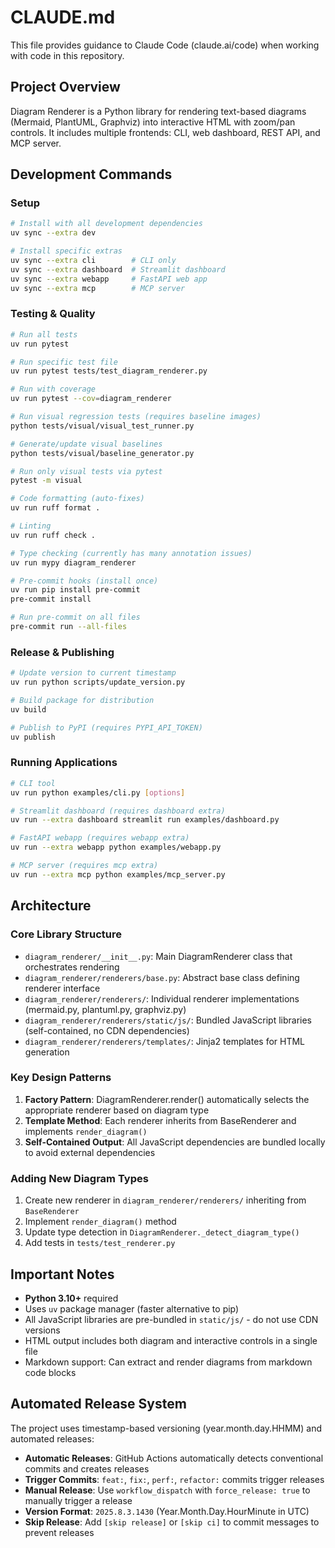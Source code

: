 # CLAUDE.md

This file provides guidance to Claude Code (claude.ai/code) when working with code in this repository.

## Project Overview

Diagram Renderer is a Python library for rendering text-based diagrams (Mermaid, PlantUML, Graphviz) into interactive HTML with zoom/pan controls. It includes multiple frontends: CLI, web dashboard, REST API, and MCP server.

## Development Commands

### Setup
```bash
# Install with all development dependencies
uv sync --extra dev

# Install specific extras
uv sync --extra cli        # CLI only
uv sync --extra dashboard  # Streamlit dashboard
uv sync --extra webapp     # FastAPI web app
uv sync --extra mcp        # MCP server
```

### Testing & Quality
```bash
# Run all tests
uv run pytest

# Run specific test file
uv run pytest tests/test_diagram_renderer.py

# Run with coverage
uv run pytest --cov=diagram_renderer

# Run visual regression tests (requires baseline images)
python tests/visual/visual_test_runner.py

# Generate/update visual baselines
python tests/visual/baseline_generator.py

# Run only visual tests via pytest
pytest -m visual

# Code formatting (auto-fixes)
uv run ruff format .

# Linting
uv run ruff check .

# Type checking (currently has many annotation issues)
uv run mypy diagram_renderer

# Pre-commit hooks (install once)
uv run pip install pre-commit
pre-commit install

# Run pre-commit on all files
pre-commit run --all-files
```

### Release & Publishing
```bash
# Update version to current timestamp
uv run python scripts/update_version.py

# Build package for distribution
uv build

# Publish to PyPI (requires PYPI_API_TOKEN)
uv publish
```

### Running Applications
```bash
# CLI tool
uv run python examples/cli.py [options]

# Streamlit dashboard (requires dashboard extra)
uv run --extra dashboard streamlit run examples/dashboard.py

# FastAPI webapp (requires webapp extra)
uv run --extra webapp python examples/webapp.py

# MCP server (requires mcp extra)
uv run --extra mcp python examples/mcp_server.py
```

## Architecture

### Core Library Structure
- `diagram_renderer/__init__.py`: Main DiagramRenderer class that orchestrates rendering
- `diagram_renderer/renderers/base.py`: Abstract base class defining renderer interface
- `diagram_renderer/renderers/`: Individual renderer implementations (mermaid.py, plantuml.py, graphviz.py)
- `diagram_renderer/renderers/static/js/`: Bundled JavaScript libraries (self-contained, no CDN dependencies)
- `diagram_renderer/renderers/templates/`: Jinja2 templates for HTML generation

### Key Design Patterns
1. **Factory Pattern**: DiagramRenderer.render() automatically selects the appropriate renderer based on diagram type
2. **Template Method**: Each renderer inherits from BaseRenderer and implements `render_diagram()`
3. **Self-Contained Output**: All JavaScript dependencies are bundled locally to avoid external dependencies

### Adding New Diagram Types
1. Create new renderer in `diagram_renderer/renderers/` inheriting from `BaseRenderer`
2. Implement `render_diagram()` method
3. Update type detection in `DiagramRenderer._detect_diagram_type()`
4. Add tests in `tests/test_renderer.py`

## Important Notes

- **Python 3.10+** required
- Uses `uv` package manager (faster alternative to pip)
- All JavaScript libraries are pre-bundled in `static/js/` - do not use CDN versions
- HTML output includes both diagram and interactive controls in a single file
- Markdown support: Can extract and render diagrams from markdown code blocks

## Automated Release System

The project uses timestamp-based versioning (year.month.day.HHMM) and automated releases:

- **Automatic Releases**: GitHub Actions automatically detects conventional commits and creates releases
- **Trigger Commits**: `feat:`, `fix:`, `perf:`, `refactor:` commits trigger releases
- **Manual Release**: Use `workflow_dispatch` with `force_release: true` to manually trigger a release
- **Version Format**: `2025.8.3.1430` (Year.Month.Day.HourMinute in UTC)
- **Skip Release**: Add `[skip release]` or `[skip ci]` to commit messages to prevent releases
